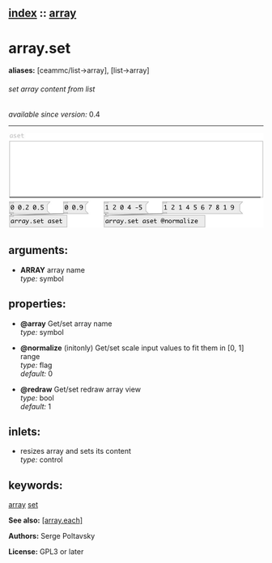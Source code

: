 [index](index.html) :: [array](category_array.html)
---

# array.set
**aliases:** [ceammc/list-&gt;array], [list-&gt;array]


###### set array content from list

*available since version:* 0.4

---




[![example](../examples/img/array.set.jpg)](../examples/pd/array.set.pd)



## arguments:

* **ARRAY**
array name<br>
_type:_ symbol<br>





## properties:

* **@array** 
Get/set array name<br>
_type:_ symbol<br>

* **@normalize** (initonly)
Get/set scale input values to fit them in [0, 1] range<br>
_type:_ flag<br>
_default:_ 0<br>

* **@redraw** 
Get/set redraw array view<br>
_type:_ bool<br>
_default:_ 1<br>



## inlets:

* resizes array and sets its content<br>
_type:_ control





## keywords:

[array](keywords/array.html)
[set](keywords/set.html)



**See also:**
[\[array.each\]](array.each.html)




**Authors:** Serge Poltavsky




**License:** GPL3 or later





